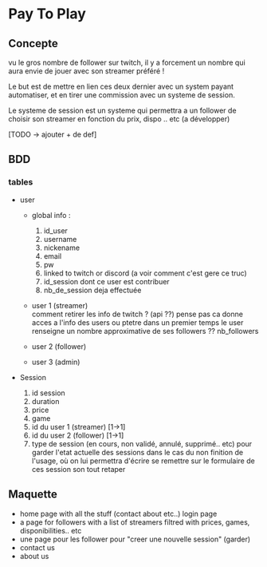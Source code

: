 # Pay To Play

## Concepte

vu le gros nombre de follower sur twitch, il y a forcement un nombre qui aura envie de jouer avec son streamer préféré !

Le but est de mettre en lien ces deux dernier avec un system payant automatiser, et en tirer une commission avec un systeme de session.

Le systeme de session est un systeme qui permettra a un follower de choisir son streamer en fonction du prix, dispo .. etc (a développer)

[TODO -> ajouter + de def] 

## BDD

### tables 
* user
    * global info :
        1. id_user
        2. username
        3. nickename
        4. email
        5. pw
        6. linked to twitch or discord (a voir comment c'est gere ce truc)
        7. id_session dont ce user est contribuer 
        8. nb_de_session deja effectuée


                
    * user 1 (streamer)   
                    comment retirer les info de twitch ? (api ??) pense pas ca donne acces a l'info des users ou ptetre dans un premier temps le user renseigne un nombre approximative de ses followers ??
                    nb_followers
                    
    * user 2 (follower)

    * user 3 (admin)

                   
        
* Session
    1. id session
    2. duration
    3. price
    4. game
    5. id du user 1 (streamer) [1->1]
    6. id du user 2 (follower) [1->1]
    7. type de session (en cours, non validé, annulé, supprimé.. etc) pour garder l'etat actuelle des sessions dans le cas du non finition de l'usage, où on lui permettra d'écrire se remettre sur le formulaire de ces session son tout retaper


## Maquette

* home page with all the stuff (contact about etc..)
login page
* a page for followers with a list of streamers filtred with prices, games, disponibilities.. etc
* une page pour les follower pour "creer une nouvelle session" (garder)
* contact us 
* about us
    



